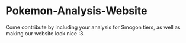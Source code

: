 # Pokemon-Analysis-Website
Come contribute by including your analysis for Smogon tiers, as well as making our website look nice :3.
